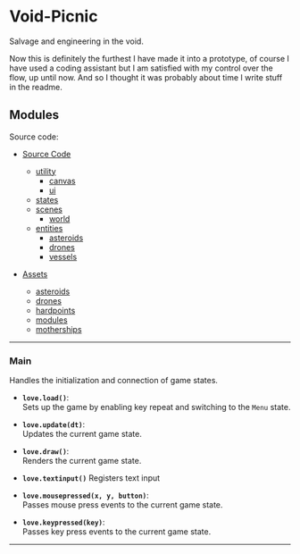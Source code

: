 # Void-Picnic

Salvage and engineering in the void.

Now this is definitely the furthest I have made it into a prototype, of course I have used a coding assistant but I am satisfied with my control over the flow, up until now. And so I thought it was probably about time I write stuff in the readme.

## Modules

Source code:

- [Source Code](source/source.md)
  - [utility](source/utility/utility.md)
    - [canvas](source/utility/canvas/canvas.md)
    - [ui](source/utility/ui/ui.md)
  - [states](source/states/states.md)
  - [scenes](source/scenes/scenes.md)
    - [world](source/scenes/world/world.md)
  - [entities](source/entities/entities.md)
    - [asteroids](source/entities/asteroids/asteroids.md)
    - [drones](source/entities/drones/drones.md)
    - [vessels](source/entities/vessels/vessels.md)

- [Assets](assets/assets.md)
  - [asteroids](assets/sprites/asteroids/asteroids.md)
  - [drones](assets/sprites/drones/drones.md)
  - [hardpoints](assets/sprites/hardpoints/hardpoints.md)
  - [modules](assets/sprites/modules/modules.md)
  - [motherships](assets/sprites/motherships/motherships.md)

---

### **Main**
Handles the initialization and connection of game states.

- **`love.load()`**:  
  Sets up the game by enabling key repeat and switching to the `Menu` state.
  
- **`love.update(dt)`**:  
  Updates the current game state.

- **`love.draw()`**:  
  Renders the current game state.

- **`love.textinput()`**
  Registers text input

- **`love.mousepressed(x, y, button)`**:  
  Passes mouse press events to the current game state.

- **`love.keypressed(key)`**:  
  Passes key press events to the current game state.

---